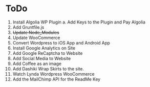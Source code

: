 # ToDo
1. Install Algolia WP Plugin
  a. Add Keys to the Plugin and Pay Algolia
2. Add Gruntfile.js
3. <del>Update Node_Modules</del>
4. Update WooCommerce
5. Convert Wordpress to iOS App and Android App
6. Install Google Analytics on Site
7. Add Google ReCaptcha to Website
8. Add Social Media to Website
9. Add Coffee as an image
10. Add Dashiki Wrap Skirts to the site.
11. Watch Lynda Wordpress WooCommerce
12. Add the MailChimp API for the ReadMe Key
